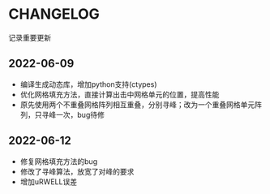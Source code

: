 # CHANGELOG
记录重要更新
## 2022-06-09
* 编译生成动态库，增加python支持(ctypes)
* 优化网格填充方法，直接计算出击中网格单元的位置，提高性能
* 原先使用两个不重叠网格阵列相互重叠，分别寻峰；改为一个重叠网格单元阵列，只寻峰一次，bug待修

## 2022-06-12
* 修复网格填充方法的bug
* 修改了寻峰算法，放宽了对峰的要求
* 增加uRWELL误差